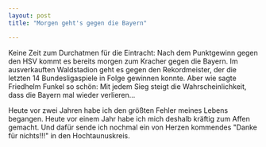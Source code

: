 ```yaml
---
layout: post
title: "Morgen geht's gegen die Bayern"

---
```


Keine Zeit zum Durchatmen für die Eintracht: Nach dem Punktgewinn gegen den HSV kommt es bereits morgen zum Kracher gegen die Bayern. Im ausverkauften Waldstadion geht es gegen den Rekordmeister, der die letzten 14 Bundesligaspiele in Folge gewinnen konnte. Aber wie sagte Friedhelm Funkel so schön: Mit jedem Sieg steigt die Wahrscheinlichkeit, dass die Bayern mal wieder verlieren...

Heute vor zwei Jahren habe ich den größten Fehler meines Lebens begangen. Heute vor einem Jahr habe ich mich deshalb kräftig zum Affen gemacht. Und dafür sende ich nochmal ein von Herzen kommendes "Danke für nichts!!!" in den Hochtaunuskreis.

